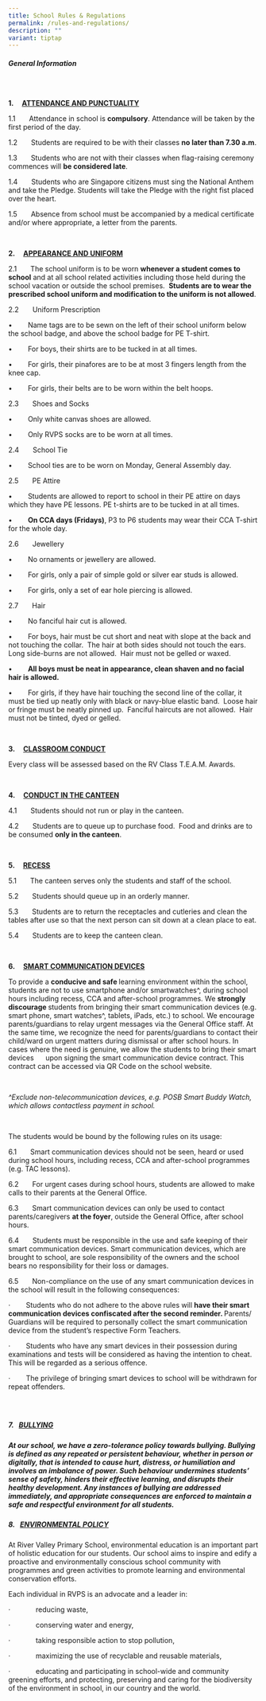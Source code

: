 ```yaml
---
title: School Rules & Regulations
permalink: /rules-and-regulations/
description: ""
variant: tiptap
---
```

<h6><strong>General Information</strong></h6>
<p><strong>&nbsp;</strong>
</p>
<p><strong>1.&nbsp;&nbsp;&nbsp;&nbsp; <u>ATTENDANCE AND PUNCTUALITY</u></strong>
</p>
<p>1.1&nbsp;&nbsp;&nbsp;&nbsp;&nbsp;&nbsp; Attendance in school is <strong>compulsory</strong>.
Attendance will be taken by the first period of the day.</p>
<p>1.2&nbsp;&nbsp;&nbsp;&nbsp;&nbsp;&nbsp; Students are required to be with
their classes <strong>no later than 7.30 a.m</strong>.</p>
<p>1.3&nbsp;&nbsp;&nbsp;&nbsp;&nbsp;&nbsp; Students who are not with their
classes when flag-raising ceremony commences will <strong>be considered late</strong>.</p>
<p>1.4&nbsp;&nbsp;&nbsp;&nbsp;&nbsp;&nbsp; Students who are Singapore citizens
must sing the National Anthem and take the Pledge. Students will take the
Pledge with the right fist placed over the heart.</p>
<p>1.5&nbsp;&nbsp;&nbsp;&nbsp;&nbsp;&nbsp; Absence from school must be accompanied
by a medical certificate and/or where appropriate, a letter from the parents.</p>
<p>&nbsp;</p>
<p><strong>2.&nbsp;&nbsp;&nbsp;&nbsp; <u>APPEARANCE AND UNIFORM</u></strong>
</p>
<p>2.1&nbsp;&nbsp;&nbsp;&nbsp;&nbsp;&nbsp; The school uniform is to be worn <strong>whenever a student comes to school</strong> and
at all school related activities including those held during the school
vacation or outside the school premises.&nbsp; <strong>Students are to wear the prescribed school uniform and modification to the uniform is not allowed</strong>.</p>
<p>2.2&nbsp;&nbsp;&nbsp;&nbsp;&nbsp;&nbsp; Uniform Prescription</p>
<p>•&nbsp;&nbsp;&nbsp;&nbsp;&nbsp;&nbsp;&nbsp; Name tags are to be sewn on
the left of their school uniform below the school badge, and above the
school badge for PE T-shirt.</p>
<p>•&nbsp;&nbsp;&nbsp;&nbsp;&nbsp;&nbsp;&nbsp; For boys, their shirts are
to be tucked in at all times.</p>
<p>•&nbsp;&nbsp;&nbsp;&nbsp;&nbsp;&nbsp;&nbsp; For girls, their pinafores
are to be at most 3 fingers length from the knee cap.</p>
<p>•&nbsp;&nbsp;&nbsp;&nbsp;&nbsp;&nbsp;&nbsp; For girls, their belts are
to be worn within the belt hoops.</p>
<p>2.3&nbsp;&nbsp;&nbsp;&nbsp;&nbsp;&nbsp; Shoes and Socks</p>
<p>•&nbsp;&nbsp;&nbsp;&nbsp;&nbsp;&nbsp;&nbsp; Only white canvas shoes are
allowed.</p>
<p>•&nbsp;&nbsp;&nbsp;&nbsp;&nbsp;&nbsp;&nbsp; Only RVPS socks are to be
worn at all times.</p>
<p>2.4&nbsp;&nbsp;&nbsp;&nbsp;&nbsp;&nbsp; School Tie</p>
<p>•&nbsp;&nbsp;&nbsp;&nbsp;&nbsp;&nbsp;&nbsp; School ties are to be worn
on Monday, General Assembly day.</p>
<p>2.5&nbsp;&nbsp;&nbsp;&nbsp;&nbsp;&nbsp; PE Attire</p>
<p>•&nbsp;&nbsp;&nbsp;&nbsp;&nbsp;&nbsp;&nbsp; Students are allowed to report
to school in their PE attire on days which they have PE lessons. PE t-shirts
are to be tucked in at all times.</p>
<p>•&nbsp;&nbsp;&nbsp;&nbsp;&nbsp;&nbsp;&nbsp; <strong>On CCA days (Fridays)</strong>,
P3 to P6 students may wear their CCA T-shirt for the whole day.</p>
<p>2.6&nbsp;&nbsp;&nbsp;&nbsp;&nbsp;&nbsp; Jewellery</p>
<p>•&nbsp;&nbsp;&nbsp;&nbsp;&nbsp;&nbsp;&nbsp; No ornaments or jewellery
are allowed.</p>
<p>•&nbsp;&nbsp;&nbsp;&nbsp;&nbsp;&nbsp;&nbsp; For girls, only a pair of
simple gold or silver ear studs is allowed.</p>
<p>•&nbsp;&nbsp;&nbsp;&nbsp;&nbsp;&nbsp;&nbsp; For girls, only a set of ear
hole piercing is allowed.</p>
<p>2.7&nbsp;&nbsp;&nbsp;&nbsp;&nbsp;&nbsp; Hair</p>
<p>•&nbsp;&nbsp;&nbsp;&nbsp;&nbsp;&nbsp;&nbsp; No fanciful hair cut is allowed.</p>
<p>•&nbsp;&nbsp;&nbsp;&nbsp;&nbsp;&nbsp;&nbsp; For boys, hair must be cut
short and neat with slope at the back and not touching the collar.&nbsp;
The hair at both sides should not touch the ears.&nbsp; Long side-burns
are not allowed.&nbsp; Hair must not be gelled or waxed.</p>
<p>•&nbsp;&nbsp;&nbsp;&nbsp;&nbsp;&nbsp;&nbsp; <strong>All boys must be neat in appearance, clean shaven and no facial hair is allowed.</strong>
</p>
<p>•&nbsp;&nbsp;&nbsp;&nbsp;&nbsp;&nbsp;&nbsp; For girls, if they have hair
touching the second line of the collar, it must be tied up neatly only
with black or navy-blue elastic band.&nbsp; Loose hair or fringe must be
neatly pinned up.&nbsp; Fanciful haircuts are not allowed.&nbsp; Hair must
not be tinted, dyed or gelled.</p>
<p>&nbsp;</p>
<p><strong>3.&nbsp;&nbsp;&nbsp;&nbsp; <u>CLASSROOM CONDUCT</u></strong>
</p>
<p>Every class will be assessed based on the RV Class T.E.A.M. Awards.</p>
<p>&nbsp;</p>
<p><strong>4.&nbsp;&nbsp;&nbsp;&nbsp; <u>CONDUCT IN THE CANTEEN</u></strong>
</p>
<p>4.1&nbsp;&nbsp;&nbsp;&nbsp;&nbsp;&nbsp; Students should not run or play
in the canteen.</p>
<p>4.2&nbsp;&nbsp;&nbsp;&nbsp;&nbsp;&nbsp; Students are to queue up to purchase
food.&nbsp; Food and drinks are to be consumed <strong>only in the canteen</strong>.</p>
<p>&nbsp;</p>
<p><strong>5.&nbsp;&nbsp;&nbsp;&nbsp; <u>RECESS</u></strong>
</p>
<p>5.1&nbsp;&nbsp;&nbsp;&nbsp;&nbsp;&nbsp; The canteen serves only the students
and staff of the school.</p>
<p>5.2&nbsp;&nbsp;&nbsp;&nbsp;&nbsp;&nbsp; Students should queue up in an
orderly manner.</p>
<p>5.3&nbsp;&nbsp;&nbsp;&nbsp;&nbsp;&nbsp; Students are to return the receptacles
and cutleries and clean the tables after use so that the next person can
sit down at a clean place to eat.</p>
<p>5.4&nbsp;&nbsp;&nbsp;&nbsp;&nbsp;&nbsp; Students are to keep the canteen
clean.</p>
<p>&nbsp;</p>
<p><strong>6.&nbsp;&nbsp;&nbsp;&nbsp; <u>SMART COMMUNICATION DEVICES</u></strong>
</p>
<p>To provide a <strong>conducive and safe </strong>learning environment within
the school, students are not to use smartphone and/or smartwatches^, during
school hours including recess, CCA and after-school programmes. We <strong>strongly discourage </strong>students
from bringing their smart communication devices (e.g. smart phone, smart
watches^, tablets, iPads, etc.) to school. We encourage parents/guardians
to relay urgent messages via the General Office staff. At the same time,
we recognize the need for parents/guardians to contact their child/ward
on urgent matters during dismissal or after school hours. In cases where
the need is genuine, we allow the students to bring their smart devices&nbsp;&nbsp;&nbsp;&nbsp;&nbsp;
upon signing the smart communication device contract. This contract can
be accessed via QR Code on the school website.</p>
<p>&nbsp;</p>
<p><em>^Exclude non-telecommunication devices, e.g. POSB Smart Buddy Watch, which allows contactless payment in school.</em>
</p>
<p>&nbsp;</p>
<p>The students would be bound by the following rules on its usage:</p>
<p>6.1&nbsp;&nbsp;&nbsp;&nbsp;&nbsp;&nbsp; Smart communication devices should
not be seen, heard or used during school hours, including recess, CCA and
after-school programmes (e.g. TAC lessons).</p>
<p>6.2&nbsp;&nbsp;&nbsp;&nbsp;&nbsp;&nbsp; For urgent cases during school
hours, students are allowed to make calls to their parents at the General
Office.</p>
<p>6.3&nbsp;&nbsp;&nbsp;&nbsp;&nbsp;&nbsp; Smart communication devices can
only be used to contact parents/caregivers <strong>at the foyer</strong>,
outside the General Office, after school hours.</p>
<p>6.4&nbsp;&nbsp;&nbsp;&nbsp;&nbsp;&nbsp; Students must be responsible in
the use and safe keeping of their smart communication devices. Smart communication
devices, which are brought to school, are sole responsibility of the owners
and the school bears no responsibility for their loss or damages.</p>
<p>6.5&nbsp;&nbsp;&nbsp;&nbsp;&nbsp;&nbsp; Non-compliance on the use of any
smart communication devices in the school will result in the following
consequences:</p>
<p>·&nbsp;&nbsp;&nbsp;&nbsp;&nbsp;&nbsp;&nbsp; Students who do not adhere
to the above rules will <strong>have their smart communication devices confiscated after the second reminder. </strong>Parents/
Guardians will be required to personally collect the smart communication
device from the student’s respective Form Teachers.</p>
<p>·&nbsp;&nbsp;&nbsp;&nbsp;&nbsp;&nbsp;&nbsp; Students who have any smart
devices in their possession during examinations and tests will be considered
as having the intention to cheat. This will be regarded as a serious offence.</p>
<p>·&nbsp;&nbsp;&nbsp;&nbsp;&nbsp;&nbsp;&nbsp; The privilege of bringing
smart devices to school will be withdrawn for repeat offenders.</p>
<h5>&nbsp;</h5>
<h5><strong>7.&nbsp;&nbsp; <u>BULLYING</u></strong></h5>
<h5>At our school, we have a zero-tolerance policy towards bullying. Bullying is defined as any repeated or persistent behaviour, whether in person or digitally, that is intended to cause hurt, distress, or humiliation and involves an imbalance of power. Such behaviour undermines students’ sense of safety, hinders their effective learning, and disrupts their healthy development. Any instances of bullying are addressed immediately, and appropriate consequences are enforced to maintain a safe and respectful environment for all students.</h5>
<p></p>
<h5><strong>8.&nbsp;&nbsp; <u>ENVIRONMENTAL POLICY</u></strong></h5>
<p>At River Valley Primary School, environmental education is an important
part of holistic education for our students. Our school aims to inspire
and edify a proactive and environmentally conscious school community with
programmes and green activities to promote learning and environmental conservation
efforts.</p>
<p>Each individual in RVPS is an advocate and a leader in:</p>
<p>·&nbsp;&nbsp;&nbsp;&nbsp;&nbsp;&nbsp;&nbsp;&nbsp;&nbsp;&nbsp;&nbsp;&nbsp;
reducing waste,</p>
<p>·&nbsp;&nbsp;&nbsp;&nbsp;&nbsp;&nbsp;&nbsp;&nbsp;&nbsp;&nbsp;&nbsp;&nbsp;
conserving water and energy,</p>
<p>·&nbsp;&nbsp;&nbsp;&nbsp;&nbsp;&nbsp;&nbsp;&nbsp;&nbsp;&nbsp;&nbsp;&nbsp;
taking responsible action to stop pollution,</p>
<p>·&nbsp;&nbsp;&nbsp;&nbsp;&nbsp;&nbsp;&nbsp;&nbsp;&nbsp;&nbsp;&nbsp;&nbsp;
maximizing the use of recyclable and reusable materials,</p>
<p>·&nbsp;&nbsp;&nbsp;&nbsp;&nbsp;&nbsp;&nbsp;&nbsp;&nbsp;&nbsp;&nbsp;&nbsp;
educating and participating in school-wide and community greening efforts,
and protecting, preserving and caring for the biodiversity of the environment
in school, in our country and the world.</p>
<p><strong>&nbsp;</strong>
</p>
<p></p>